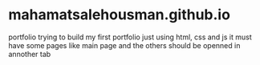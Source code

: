# mahamatsalehousman.github.io
portfolio
trying to build my first portfolio
just using html, css and js
it must have some pages like 
main page and the others should be openned in annother tab
